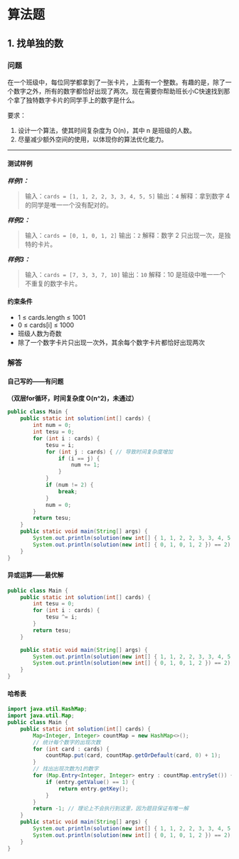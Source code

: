 # 算法题

## 1. 找单独的数

### 问题

在一个班级中，每位同学都拿到了一张卡片，上面有一个整数。有趣的是，除了一个数字之外，所有的数字都恰好出现了两次。现在需要你帮助班长小C快速找到那个拿了独特数字卡片的同学手上的数字是什么。

要求：

1. 设计一个算法，使其时间复杂度为 O(n)，其中 n 是班级的人数。
2. 尽量减少额外空间的使用，以体现你的算法优化能力。

------

#### 测试样例

***样例1：***

> 输入：`cards = [1, 1, 2, 2, 3, 3, 4, 5, 5]`
> 输出：`4`
> 解释：拿到数字 4 的同学是唯一一个没有配对的。

***样例2：***

> 输入：`cards = [0, 1, 0, 1, 2]`
> 输出：`2`
> 解释：数字 2 只出现一次，是独特的卡片。

***样例3：***

> 输入：`cards = [7, 3, 3, 7, 10]`
> 输出：`10`
> 解释：10 是班级中唯一一个不重复的数字卡片。

#### 约束条件

- 1 ≤ cards.length ≤ 1001
- 0 ≤ cards[i] ≤ 1000
- 班级人数为奇数
- 除了一个数字卡片只出现一次外，其余每个数字卡片都恰好出现两次

### 解答

#### 自己写的——有问题

**（双层for循环，时间复杂度 O(n^2)，未通过）**

```java
public class Main {
    public static int solution(int[] cards) {
        int num = 0;
        int tesu = 0;
        for (int i : cards) {
            tesu = i;
            for (int j : cards) { // 导致时间复杂度增加
                if (i == j) {
                    num += 1; 
                }
            }
            if (num != 2) {
                break;
            }
            num = 0;
        }
        return tesu;
    }
    public static void main(String[] args) {
        System.out.println(solution(new int[] { 1, 1, 2, 2, 3, 3, 4, 5, 5 }) == 4);
        System.out.println(solution(new int[] { 0, 1, 0, 1, 2 }) == 2);
    }
}
```

#### 异或运算——最优解

```java
public class Main {
    public static int solution(int[] cards) {
        int tesu = 0;
        for (int i : cards) {
            tesu ^= i;
        }
        return tesu;
    }

    public static void main(String[] args) {
        System.out.println(solution(new int[] { 1, 1, 2, 2, 3, 3, 4, 5, 5 }) == 4);
        System.out.println(solution(new int[] { 0, 1, 0, 1, 2 }) == 2);
    }
}
```

#### 哈希表

```java
import java.util.HashMap;
import java.util.Map;
public class Main {
    public static int solution(int[] cards) {
        Map<Integer, Integer> countMap = new HashMap<>();
        // 统计每个数字的出现次数
        for (int card : cards) {
            countMap.put(card, countMap.getOrDefault(card, 0) + 1);
        }
        // 找出出现次数为1的数字
        for (Map.Entry<Integer, Integer> entry : countMap.entrySet()) {
            if (entry.getValue() == 1) {
                return entry.getKey();
            }
        }
        return -1; // 理论上不会执行到这里，因为题目保证有唯一解
    }
    public static void main(String[] args) {
        System.out.println(solution(new int[] { 1, 1, 2, 2, 3, 3, 4, 5, 5 }) == 4);
        System.out.println(solution(new int[] { 0, 1, 0, 1, 2 }) == 2);
    }
}
```

